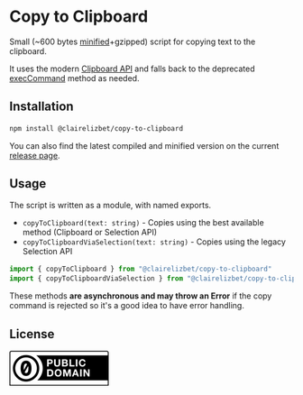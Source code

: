 # Copy to Clipboard

Small (~600 bytes [minified](https://github.com/clairelizbet/copy-to-clipboard/releases/latest)+gzipped)
script for copying text to the clipboard.

It uses the modern [Clipboard API](https://developer.mozilla.org/en-US/docs/Web/API/Clipboard/writeText)
and falls back to the deprecated [execCommand](https://developer.mozilla.org/en-US/docs/Web/API/document/execCommand)
method as needed.

## Installation

```sh
npm install @clairelizbet/copy-to-clipboard
```

You can also find the latest compiled and minified version on the current
[release page](https://github.com/clairelizbet/copy-to-clipboard/releases/latest).

## Usage

The script is written as a module, with named exports.

- `copyToClipboard(text: string)` - Copies using the best available method (Clipboard or Selection API)
- `copyToClipboardViaSelection(text: string)` - Copies using the legacy Selection API

```js
import { copyToClipboard } from "@clairelizbet/copy-to-clipboard"
import { copyToClipboardViaSelection } from "@clairelizbet/copy-to-clipboard"
```

These methods **are asynchronous and may throw an Error** if the copy command is rejected so it's a good idea to have error handling.

## License

[![CC0 Public Domain](https://raw.githubusercontent.com/clairelizbet/licenses/main/creative-commons/cc-zero/cc-zero.svg)](license.md)
